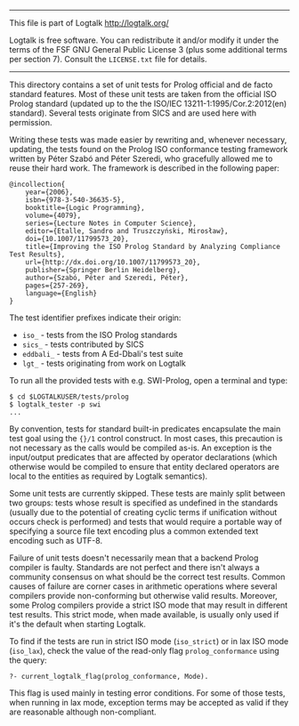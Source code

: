 ________________________________________________________________________

This file is part of Logtalk <http://logtalk.org/>  

Logtalk is free software. You can redistribute it and/or modify it under
the terms of the FSF GNU General Public License 3  (plus some additional
terms per section 7).        Consult the `LICENSE.txt` file for details.
________________________________________________________________________


This directory contains a set of unit tests for Prolog official and de facto
standard features. Most of these unit tests are taken from the official ISO
Prolog standard (updated up to the the ISO/IEC 13211-1:1995/Cor.2:2012(en)
standard). Several tests originate from SICS and are used here with permission.

Writing these tests was made easier by rewriting and, whenever necessary,
updating, the tests found on the Prolog ISO conformance testing framework
written by Péter Szabó and Péter Szeredi, who gracefully allowed me to reuse
their hard work. The framework is described in the following paper:

	@incollection{
		year={2006},
		isbn={978-3-540-36635-5},
		booktitle={Logic Programming},
		volume={4079},
		series={Lecture Notes in Computer Science},
		editor={Etalle, Sandro and Truszczyński, Mirosław},
		doi={10.1007/11799573_20},
		title={Improving the ISO Prolog Standard by Analyzing Compliance Test Results},
		url={http://dx.doi.org/10.1007/11799573_20},
		publisher={Springer Berlin Heidelberg},
		author={Szabó, Péter and Szeredi, Péter},
		pages={257-269},
		language={English}
	}

The test identifier prefixes indicate their origin:

- `iso_` - tests from the ISO Prolog standards
- `sics_` - tests contributed by SICS
- `eddbali_` - tests from A Ed-Dbali's test suite
- `lgt_` - tests originating from work on Logtalk

To run all the provided tests with e.g. SWI-Prolog, open a terminal and type:

	$ cd $LOGTALKUSER/tests/prolog
	$ logtalk_tester -p swi
	...

By convention, tests for standard built-in predicates encapsulate the main
test goal using the `{}/1` control construct. In most cases, this precaution
is not necessary as the calls would be compiled as-is. An exception is the
input/output predicates that are affected by operator declarations (which
otherwise would be compiled to ensure that entity declared operators are
local to the entities as required by Logtalk semantics).

Some unit tests are currently skipped. These tests are mainly split between
two groups: tests whose result is specified as undefined in the standards
(usually due to the potential of creating cyclic terms if unification without
occurs check is performed) and tests that would require a portable way of
specifying a source file text encoding plus a common extended text encoding
such as UTF-8.

Failure of unit tests doesn't necessarily mean that a backend Prolog compiler
is faulty. Standards are not perfect and there isn't always a community
consensus on what should be the correct test results. Common causes of failure
are corner cases in arithmetic operations where several compilers provide
non-conforming but otherwise valid results. Moreover, some Prolog compilers
provide a strict ISO mode that may result in different test results. This
strict mode, when made available, is usually only used if it's the default
when starting Logtalk.

To find if the tests are run in strict ISO mode (`iso_strict`) or in lax ISO
mode (`iso_lax`), check the value of the read-only flag `prolog_conformance`
using the query:

	?- current_logtalk_flag(prolog_conformance, Mode).

This flag is used mainly in testing error conditions. For some of those tests,
when running in lax mode, exception terms may be accepted as valid if they are
reasonable although non-compliant.
